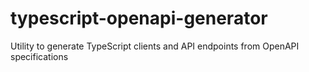 # typescript-openapi-generator
Utility to generate TypeScript clients and API endpoints from OpenAPI specifications
